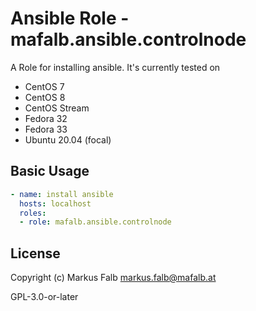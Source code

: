 # Ansible Role - mafalb.ansible.controlnode

A Role for installing ansible.
It's currently tested on

- CentOS 7
- CentOS 8
- CentOS Stream
- Fedora 32
- Fedora 33
- Ubuntu 20.04 (focal)

## Basic Usage

```yaml
- name: install ansible
  hosts: localhost
  roles:
  - role: mafalb.ansible.controlnode
```

## License

Copyright (c) Markus Falb <markus.falb@mafalb.at>

GPL-3.0-or-later
